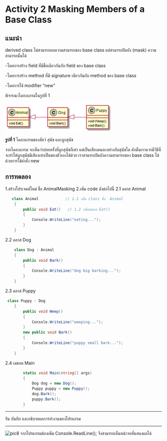 # Activity 2 Masking Members of a Base Class

## แนะนำ

derived class ไม่สามารถลบความสามารถของ base class แต่สามารถปิดบัง (mask) ความสามารถนั้นได้

-โดยการสร้าง field ที่มีชื่อเดียวกันกับ field ของ base class

-โดยการสร้าง method ที่มี signature เดียวกันกับ method ของ base class

-โดยการใช้ modifier “new”

พิจารณาไดอะแกรมในรูปที่ 1

![dia 1](puml-diagram/Act2-Dia1.png)

__รูปที่ 1__ ไดอะแกรมของสัตว์ สุนัข และลูกสุนัข

จากไดอะแกรม จะเห็นว่าบ่อยครั้งที่ลูกสุนัขก็เห่า แต่เป็นเสียงคนละอย่างกับสุนัขโต ดังนั้นเราควรมีวิธีที่จะทำให้ลูกสุนัขมีเสียงเห่าเป็นของตัวเองได้ด้วย เราสามารถปิดบังความสามารถของ base class ได้ด้วยการใช้คำสั่ง new

## การทดลอง

1.สร้างโปรเจคต์ใหม่ ชื่อ AnimalMasking
2.เพิ่ม code ดังต่อไปนี้
2.1 คลาส Animal

``` C#
   class Animal            // 1.1 เพิ่ม class ชื่อ  Animal
    {
        public void Eat()   // 1.2 เพิ่มเมธอด Eat()
        {
            Console.WriteLine("eating...");
        }
    }
```

2.2 คลาส Dog

``` C#
    class Dog : Animal
    {
        public void Bark()
        {
            Console.WriteLine("dog big barking...");
        }
    }
```

2.3 คลาส Puppy

``` C#
 class Puppy : Dog
    {
        public void Weep()
        {
            Console.WriteLine("weeping...");
        }
        new public void Bark()
        {
            Console.WriteLine("puppy small bark...");
        }
    }
```

2.4 เมธอด Main

``` C#
        static void Main(string[] args)
        {
            Dog dog = new Dog();
            Puppy puppy = new Puppy();
            dog.Bark();
            puppy.Bark();
        }
```

***

รัน บันทึก และอธิบายผลการทำงานของโปรแกรม

***
![pic8](pic/pic4.jpg)
จากโปรแกรมต้องเพิ่ม Console.ReadLine(); จึงสามารถเห็นหน้าจอที่แสดงผลได้